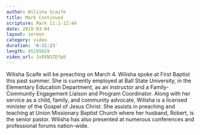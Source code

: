 ```yaml
---
author: Wilisha Scaife
title: Mark Continued
scripture: Mark 11:1-12:44
date: 2018-03-04
layout: sermon
category: video
duration: '0:31:23' 
length: 45195029
video_url: Jx8XN3ZEfp8
---
```


Wilisha Scaife will be preaching on March 4. Wilisha spoke at First Baptist this past summer. She is currently employed at Ball State University, in the Elementary Education Department, as an instructor and a Family-Community Engagement Liaison and Program Coordinator. Along with her service as a child, family, and community advocate, Wilisha is a licensed minister of the Gospel of Jesus Christ. She assists in preaching and teaching at Union Missionary Baptist Church where her husband, Robert, is the senior pastor. Wilisha has also presented at numerous conferences and professional forums nation-wide.

